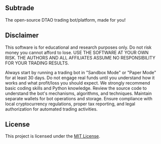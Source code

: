 ## Subtrade

The open-source DTAO trading bot/platform, made for you!

## Disclaimer

This software is for educational and research purposes only. Do not risk money you cannot afford to lose. USE THE SOFTWARE AT YOUR OWN RISK. THE AUTHORS AND ALL AFFILIATES ASSUME NO RESPONSIBILITY FOR YOUR TRADING RESULTS.

Always start by running a trading bot in "Sandbox Mode" or "Paper Mode" for at least 30 days. Do not engage real funds until you understand how it works and what profit/loss you should expect. We strongly recommend basic coding skills and Python knowledge. Review the source code to understand the bot's mechanisms, algorithms, and techniques. Maintain separate wallets for bot operations and storage. Ensure compliance with local cryptocurrency regulations, proper tax reporting, and legal authorization for automated trading activities.

## License

This project is licensed under the [MIT License](LICENSE).
